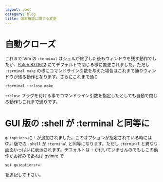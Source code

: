 ```yaml
---
layout: post
category: blog
title: 端末機能に関する変更
---
```

# 自動クローズ

これまで Vim の `:terminal` はシェルが終了した後もウィンドウを残す動作でしたが、[Patch 8.0.1612](https://github.com/vim/vim/commit/1dd98334d6daee8abefcd640291d4b777d9f0f96) にてデフォルトで閉じる様に変更されました。ただし `:terminal make` の様にコマンドライン引数を与えた場合はこれまで通りウィンドウが残る動作となります。さらにこれまで通り

```
:terminal ++close make
```

`++close` フラグを付ける事でコマンドライン引数を指定したとしても自動で閉じる動作もこれまで通りです。

# GUI 版の :shell が :terminal と同等に

`guioptions` に `!` が追加されました。このオプションが指定されている時には GUI 版での `:shell` が `:terminal` と同等になります。ただし `:terminal` と異なり画面いっぱいに表示されます。デフォルトは `!` が付いていませんのでもしこの動作がお好みであれば gvimrc で

```
set guioptions+=!
```

を追記して下さい。
